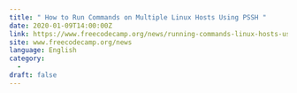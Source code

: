 ```yaml
---
title: " How to Run Commands on Multiple Linux Hosts Using PSSH "
date: 2020-01-09T14:00:00Z
link: https://www.freecodecamp.org/news/running-commands-linux-hosts-using-pssh/?utm_medium=RSS&utm_source=news.12bit.vn
site: www.freecodecamp.org/news
language: English
category:
  -   
draft: false
---
```


